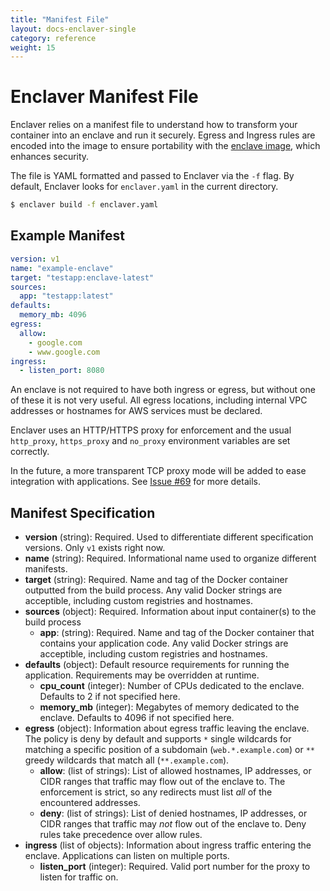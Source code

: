 ```yaml
---
title: "Manifest File"
layout: docs-enclaver-single
category: reference
weight: 15
---
```


# Enclaver Manifest File

Enclaver relies on a manifest file to understand how to transform your container into an enclave and run it securely. Egress and Ingress rules are encoded into the image to ensure portability with the [enclave image][format], which enhances security.

The file is YAML formatted and passed to Enclaver via the `-f` flag. By default, Enclaver looks for `enclaver.yaml` in the current directory.

```sh
$ enclaver build -f enclaver.yaml
```

## Example Manifest

```yaml
version: v1
name: "example-enclave"
target: "testapp:enclave-latest"
sources:
  app: "testapp:latest"
defaults:
  memory_mb: 4096
egress:
  allow:
    - google.com
    - www.google.com
ingress:
  - listen_port: 8080
```

An enclave is not required to have both ingress or egress, but without one of these it is not very useful. All egress locations, including internal VPC addresses or hostnames for AWS services must be declared.

Enclaver uses an HTTP/HTTPS proxy for enforcement and the usual `http_proxy`, `https_proxy` and `no_proxy` environment variables are set correctly.

In the future, a more transparent TCP proxy mode will be added to ease integration with applications. See [Issue #69](https://github.com/edgebitio/enclaver/issues/69) for more details.

## Manifest Specification

- **version** (string): Required. Used to differentiate different specification versions. Only `v1` exists right now.
- **name** (string): Required. Informational name used to organize different manifests.
- **target** (string): Required. Name and tag of the Docker container outputted from the build process. Any valid Docker strings are acceptible, including custom registries and hostnames.
- **sources** (object): Required. Information about input container(s) to the build process
  - **app**: (string): Required. Name and tag of the Docker container that contains your application code. Any valid Docker strings are acceptible, including custom registries and hostnames.
- **defaults** (object): Default resource requirements for running the application. Requirements may be overridden at runtime.
  - **cpu_count** (integer): Number of CPUs dedicated to the enclave. Defaults to 2 if not specified here.
  - **memory_mb** (integer): Megabytes of memory dedicated to the enclave. Defaults to 4096 if not specified here.
- **egress** (object): Information about egress traffic leaving the enclave. The policy is deny by default and supports `*` single wildcards for matching a specific position of a subdomain (`web.*.example.com`) or `**` greedy wildcards that match all (`**.example.com`).
  - **allow**: (list of strings): List of allowed hostnames, IP addresses, or CIDR ranges that traffic may flow out of the enclave to. The enforcement is strict, so any redirects must list _all_ of the encountered addresses.
  - **deny**: (list of strings): List of denied hostnames, IP addresses, or CIDR ranges that traffic may _not_ flow out of the enclave to. Deny rules take precedence over allow rules.
- **ingress** (list of objects): Information about ingress traffic entering the enclave. Applications can listen on multiple ports.
  - **listen_port** (integer): Required. Valid port number for the proxy to listen for traffic on.

[format]: architecture.md#enclaver-image-format
